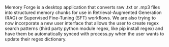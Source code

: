 Memory Forge is a desktop application that converts raw .txt or .mp3 files into structured memory chunks for use in Retrieval-Augmented Generation (RAG) or Supervised Fine-Tuning (SFT) workflows.
We are also trying to now incorporate a new user interface that allows the user to create regex search patterns (third party python module regex, like pip install regex) and have them be
automatically synced with process.py when the user wants to update their regex dictionary.
